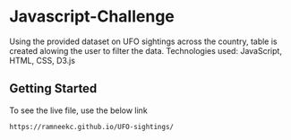 # Javascript-Challenge
Using the provided dataset on UFO sightings across the country, table is created alowing the user to filter the data.
Technologies used: JavaScript, HTML, CSS, D3.js

## Getting Started

To see the live file, use the below link
```
https://ramneekc.github.io/UFO-sightings/
```
